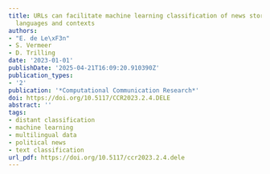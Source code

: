 ```yaml
---
title: URLs can facilitate machine learning classification of news stories across
  languages and contexts
authors:
- "E. de Le\xF3n"
- S. Vermeer
- D. Trilling
date: '2023-01-01'
publishDate: '2025-04-21T16:09:20.910390Z'
publication_types:
- '2'
publication: '*Computational Communication Research*'
doi: https://doi.org/10.5117/CCR2023.2.4.DELE
abstract: ''
tags:
- distant classification
- machine learning
- multilingual data
- political news
- text classification
url_pdf: https://doi.org/10.5117/ccr2023.2.4.dele
---
```

